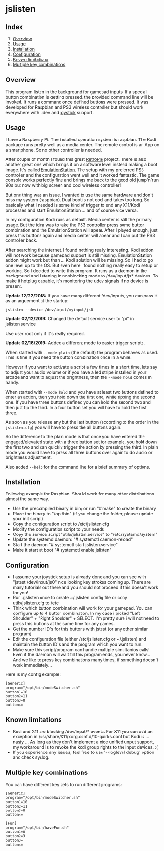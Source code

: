 # jslisten

## Index
 1. [Overview](#overview)
 2. [Usage](#usage)
 3. [Installation](#installation)
 4. [Configuration](#configuration)
 5. [Known limitations](#known-limitations)
 6. [Multiple key combinations](#multiple-key-combinations)

## Overview

This program listen in the background for gamepad inputs. If a special button combination is getting pressed,
the provided command line will be invoked. It runs a command once defined buttons were pressed. It was developed for Raspbian and PS3 wireless controller but should work everywhere with udev and [joystick](https://sourceforge.net/projects/linuxconsole/) support.

## Usage

I have a Raspberry Pi. The installed operation system is raspbian. The Kodi package runs pretty well as a media center. The remote control is an App on a smartphone. So no other controller is needed.

After couple of month I found this great [RetroPie](https://retropie.org.uk) project. There is also another great one which brings it on a software level instead making a boot image. It's called [EmulationStation](http://www.emulationstation.org). The setup with my preferred PS3 controller and the configuration went well and it worked fantastic. The game console works perfectly fine and brings me back to the good old jump'n'run 90s but now with big screen and cool wireless controller!

But one thing was an issue. I wanted to use the same hardware and don't miss my system (raspbian). Dual boot is not cool and takes too long. So basically what i needed is some kind of trigger to end any X11/Kodi processes and start EmulationStation ... and of course vice versa.

In my configuration Kodi runs as default. Media center is still the primary usage. But the idea was to take the PS3 controller press some button combination and the EmulationStation will apear. After I played enough, just press this buttons again and media center will apear and I can put the PS3 controller back.

After searching the internet, I found nothing really interesting. Kodi addon will not work because gamepad support is still missing. EmulationStation addon might work but than ... Kodi solution will be missing. So I had to go one level up to the OS. But even here I found nothing really easy to setup or working. So I decided to write this program. It runs as a daemon in the background and listening in nonblocking mode to /dev/input/js* devices. To make it hotplug capable, it's monitoring the udev signals if no device is present.

<b>Update 12/22/2018:</b>
If you have many different /dev/inputs, you can pass it as an arguement at the startup:

```jslisten --device /dev/input/myinput/js0```

<b>Update 02/12/2019:</b>
Changed the default service user to "pi" in jslisten.service

Use user root only if it's really required.

<b>Update 02/16/2019:</b>
Added a different mode to easier trigger scripts.

When started with `--mode plain` (the default) the program behaves as used. This is fine if you need the button combination once in a while.

However if you want to activate a script a few times in a short time, lets say to adjust your audio volume or if you have a led stripe installed in your arcade and want to adjust the brightness, then
the `--mode hold` comes in handy.

When started with `--mode hold` and you have at least two buttons defined to enter an action, then you hold down the first one, while tipping the second one. If you have three buttons defined you can
hold the second two and then just tip the third. In a four button set you will have to hold the first three.

As soon as you release any but the last button (according to the order in the `jslisten.cfg`) you will have to press the all buttons again.

So the difference to the plain mode is that once you have entered the engaged/elevated state with a three button set for example, you hold down the first two and can quickly trigger the action by
pressing the third. In plain mode you would have to press all three buttons over again to do audio or brightness adjustment.

Also added `--help` for the command line for a brief summary of options.


## Installation

Following example for Raspbian. Should work for many other distributions almost the same way.
 * Use the precompiled binary in bin/ or run "# make" to create the binary
 * Place the binary to "/opt/bin" (if you change the folder, please update your init script)
 * Copy the configuration script to /etc/jslisten.cfg
 * Modify the configuration script to your needs
 * Copy the service script "utils/jslisten.service" to "/etc/systemd/system"
 * Update the systemd daemon: "# systemctl daemon-reload"
 * Start the daemon "# systemctl start jslisten.service"
 * Make it start at boot "# systemctl enable jslisten"

## Configuration

 * I assume your joystick setup is already done and you can see with "jstest /dev/input/js0" nice looking key strokes coming up. There are many tutorials out there and you should not proceed if this doesn't work for you!
 * Run ./jslisten once to create ~/.jslisten config file or copy utils/jslisten.cfg to /etc
 * Think which button combination will work for your gamepad. You can configure up to 4 button combination. In my case i picked "Left Shoulder" + "Right Shoulder" + SELECT. I'm pretty sure i will not need to press this buttons at the same time for any games.
 * Get the number ID's for this buttons with jstest (or any other similar program)
 * Edit the configuration file (either /etc/jslisten.cfg or ~/.jslisten) and maintain the button ID's and the program which you want to run.
 * Make sure this script/program can handle multiple simultanios calls! Even if the daemon will wait till this program ends, you never know... And we like to press key combinations many times, if something doesn't work immediately...

Here is my config example:
```
[Generic]
program="/opt/bin/modeSwitcher.sh"
button1=10
button2=11
button3=0
button4=
```

## Known limitations

 * Kodi and X11 are blocking /dev/input/* events. For X11 you can add an exception in /usr/share/X11/xorg.conf.d/10-quirks.conf but Kodi is ... nasty ... As long as they don't implement a nice
unified unput support, my workaround is to revoke the kodi group rights to the input devices. :(
 * If you experience any issues, feel free to use '--loglevel debug' option and check syslog.

## Multiple key combinations
You can have different key sets to run different programs:
```
[Generic]
program="/opt/bin/modeSwitcher.sh"
button1=10
button2=11
button3=0
button4=

[Fun]
program="/opt/bin/haveFun.sh"
button1=0
button2=3
button3=
button4=
```
